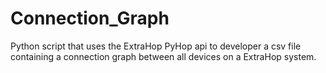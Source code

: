 # Connection_Graph
Python script that uses the ExtraHop PyHop api to developer a csv file containing a connection graph between all devices on a ExtraHop system.
